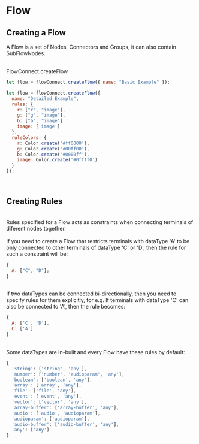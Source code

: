 # Flow

## Creating a Flow

A Flow is a set of <Ref to="/reference/api/classes/node">Nodes</Ref>, <Ref to="/reference/api/classes/connector">Connectors</Ref> and <Ref to="/reference/api/classes/group">Groups</Ref>, it can also contain <Ref to="/reference/api/classes/subflow-node">SubFlowNodes</Ref>.

<br/>
<Ref to="/reference/api/classes/flow-connect#createflow">FlowConnect.createFlow</Ref>

```js
let flow = flowConnect.createFlow({ name: "Basic Example" });
```

```js
let flow = flowConnect.createFlow({
  name: "Detailed Example",
  rules: {
    r: ["r", "image"],
    g: ["g", "image"],
    b: ["b", "image"]
    image: ['image']
  },
  ruleColors: {
    r: Color.create('#ff0000'),
    g: Color.create('#00ff00'),
    b: Color.create('#0000ff'),
    image: Color.create('#0ffff0')
  }
});
```

<br/>

## Creating Rules

<br/>
<Ref to="/reference/api/interfaces/rules">Rules</Ref> specified for a Flow acts as constraints when connecting <Ref to="/reference/api/classes/terminal">terminals</Ref> of diferent <Ref to="/reference/api/classes/node">nodes</Ref> together.<br/><br/>
If you need to create a Flow that restricts terminals with <Ref to="/reference/api/classes/terminal#datatype">dataType</Ref> 'A' to be only connected to other terminals of dataType 'C' or 'D', then the rule for such a constraint will be:

```js
{
  A: ["C", "D"];
}
```

<br/>
If two dataTypes can be connected bi-directionally, then you need to specify rules for them explicitly, for e.g.
If terminals with dataType 'C' can also be connected to 'A', then the rule becomes:

```js
{
  A: ['C', 'D'],
  C: ['A']
}
```

<br/>
Some dataTypes are in-built and every Flow have these rules by default:

```js
{
  'string': ['string', 'any'],
  'number': ['number', 'audioparam', 'any'],
  'boolean': ['boolean', 'any'],
  'array': ['array', 'any'],
  'file': ['file', 'any'],
  'event': ['event', 'any'],
  'vector': ['vector', 'any'],
  'array-buffer': ['array-buffer', 'any'],
  'audio': ['audio', 'audioparam'],
  'audioparam': ['audioparam'],
  'audio-buffer': ['audio-buffer', 'any'],
  'any': ['any']
}
```
